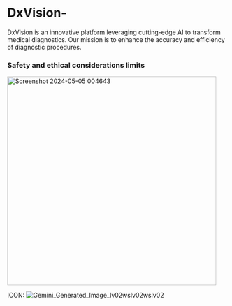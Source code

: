 # DxVision-
DxVision is an innovative platform leveraging cutting-edge AI to transform medical diagnostics. Our mission is to enhance the accuracy and efficiency of diagnostic procedures.

### Safety and ethical considerations limits
<img width="478" alt="Screenshot 2024-05-05 004643" src="https://github.com/MiChaelinzo/DxVision-/assets/68110223/05a89283-8633-46e9-aedc-f9437a3118c7">

ICON:
![Gemini_Generated_Image_lv02wslv02wslv02](https://github.com/MiChaelinzo/DxVision-/assets/68110223/a397870c-8981-4bc2-80bc-9955f47b0f51)
